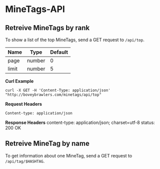 # MineTags-API

## Retreive MineTags by rank

To show a list of the top MineTags, send a GET request to `/api/top`.

| Name  | Type   | Default  |
|-------|--------|----------|
| page  | number | 0        |
| limit | number | 5        |

**Curl Example**

    curl -X GET -H 'Content-Type: application/json' "http://boveybrawlers.com/minetags/api/top"
    
**Request Headers**

    Content-type: application/json

**Response Headers**
    content-type: application/json; charset=utf-8
    status: 200 OK

## Retreive MineTag by name

To get information about one MineTag, send a GET request to `/api/tag/$HASHTAG`.

